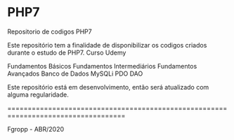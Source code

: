 # PHP7

Repositorio de codigos PHP7

Este repositório tem a finalidade de disponibilizar os codigos criados durante o estudo de PHP7.
Curso Udemy


Fundamentos Básicos
Fundamentos Intermediários
Fundamentos Avançados
Banco de Dados
    MySQLi
    PDO
    DAO

Este repositório está em desenvolvimento, então será atualizado com alguma regularidade.

===================================================================================

Fgropp - ABR/2020
